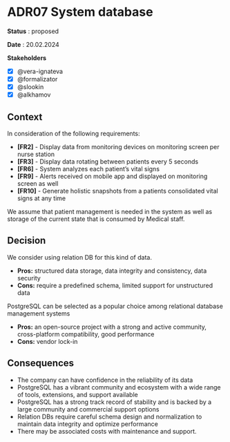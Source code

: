 # ADR07 System database

**Status** : proposed

**Date** : 20.02.2024

**Stakeholders**

- [x] @vera-ignateva
- [x] @formalizator
- [x] @slookin
- [x] @alkhamov

## Context

In consideration of the following requirements:

- **[FR2]** - Display data from monitoring devices on monitoring screen per nurse station
- **[FR3]** - Display data rotating between patients every 5 seconds
- **[FR6]** - System analyzes each patient’s vital signs
- **[FR9]** - Alerts received on mobile app and displayed on monitoring screen as well
- **[FR10]** - Generate holistic snapshots from a patients consolidated vital signs at any time

We assume that patient management is needed in the system as well as storage of the current state that is consumed by Medical staff.

## Decision

We consider using relation DB for this kind of data.

* **Pros:** structured data storage, data integrity and consistency, data security
* **Cons:** require a predefined schema, limited support for unstructured data

PostgreSQL can be selected as a popular choice among relational database management systems

* **Pros:** an open-source project with a strong and active community, cross-platform compatibility, good performance
* **Cons:** vendor lock-in

## Consequences

- The company can have confidence in the reliability of its data
- PostgreSQL has a vibrant community and ecosystem with a wide range of tools, extensions, and support available
- PostgreSQL has a strong track record of stability and is backed by a large community and commercial support options
- Relation DBs require careful schema design and normalization to maintain data integrity and optimize performance
- There may be associated costs with maintenance and support.
